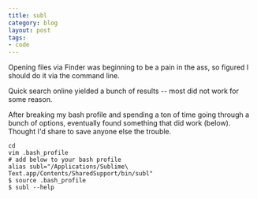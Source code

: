 ```yaml
---
title: subl
category: blog
layout: post
tags:
- code
---
```


Opening files via Finder was beginning to be a pain in the ass, so figured I should do it via the command line. 

Quick search online yielded a bunch of results -- most did not work for some reason. 

After breaking my bash profile and spending a ton of time going through a bunch of options, eventually found something that did work (below). Thought I'd share to save anyone else the trouble.

```
cd
vim .bash_profile
# add below to your bash profile
alias subl="/Applications/Sublime\ Text.app/Contents/SharedSupport/bin/subl"
$ source .bash_profile
$ subl --help
```



